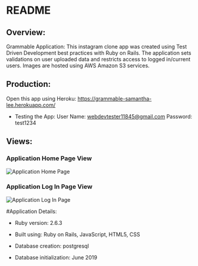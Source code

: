 # README

## Overview:

Grammable Application: This instagram clone app was created using Test Driven Development best practices with Ruby on Rails. The application sets validations on user uploaded data and restricts access to logged in/current users. Images are hosted using AWS Amazon S3 services. 

## Production:

Open this app using Heroku:
https://grammable-samantha-lee.herokuapp.com/

* Testing the App:
  User Name: webdevtester11845@gmail.com
  Password: test1234

## Views:

### Application Home Page View

![Application Home Page](https://user-images.githubusercontent.com/49353329/63212453-dd4d3300-c0d2-11e9-8bc0-8a19443bde5f.JPG)

### Application Log In Page View

![Application Log In Page](https://user-images.githubusercontent.com/49353329/63212464-fb1a9800-c0d2-11e9-9d0b-0a28147b9555.JPG)


#Application Details:

* Ruby version: 2.6.3

* Built using: Ruby on Rails, JavaScript, HTML5, CSS

* Database creation: postgresql

* Database initialization: June 2019



